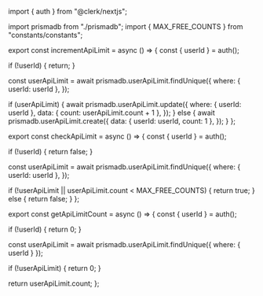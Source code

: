 import { auth } from "@clerk/nextjs";

import prismadb from "./prismadb";
import { MAX_FREE_COUNTS } from "constants/constants";

export const incrementApiLimit = async () => {
  const { userId } = auth();

  if (!userId) {
    return;
  }

  const userApiLimit = await prismadb.userApiLimit.findUnique({
    where: { userId: userId },
  });

  if (userApiLimit) {
    await prismadb.userApiLimit.update({
      where: { userId: userId },
      data: { count: userApiLimit.count + 1 },
    });
  } else {
    await prismadb.userApiLimit.create({
      data: { userId: userId, count: 1 },
    });
  }
};

export const checkApiLimit = async () => {
  const { userId } = auth();

  if (!userId) {
    return false;
  }

  const userApiLimit = await prismadb.userApiLimit.findUnique({
    where: { userId: userId },
  });

  if (!userApiLimit || userApiLimit.count < MAX_FREE_COUNTS) {
    return true;
  } else {
    return false;
  }
};

export const getApiLimitCount = async () => {
  const { userId } = auth();

  if (!userId) {
    return 0;
  }

  const userApiLimit = await prismadb.userApiLimit.findUnique({
    where: {
      userId
    }
  });

  if (!userApiLimit) {
    return 0;
  }

  return userApiLimit.count;
};
